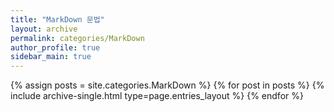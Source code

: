 ```yaml
---
title: "MarkDown 문법"
layout: archive
permalink: categories/MarkDown
author_profile: true
sidebar_main: true
---
```


{% assign posts = site.categories.MarkDown %}
{% for post in posts %} {% include archive-single.html type=page.entries_layout %} {% endfor %}